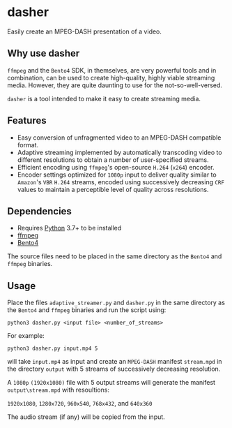 # dasher
Easily create an MPEG-DASH presentation of a video.

## Why use dasher
`ffmpeg` and the `Bento4` SDK, in themselves, are very powerful tools and in combination, can be used to create high-quality, highly viable streaming media.
However, they are quite daunting to use for the not-so-well-versed. 

`dasher` is a tool intended to make it easy to create streaming media.

## Features
* Easy conversion of unfragmented video to an MPEG-DASH compatible format.
* Adaptive streaming implemented by automatically transcoding video to different resolutions to obtain a number of user-specified streams.
* Efficient encoding using `ffmpeg`'s open-source `H.264` (`x264`) encoder.
* Encoder settings optimized for `1080p` input to deliver quality similar to `Amazon`'s `VBR` `H.264` streams, encoded using successively decreasing `CRF` values to maintain
a perceptible level of quality across resolutions.

## Dependencies
* Requires [Python](https://www.python.org) 3.7+ to be installed
* [ffmpeg](https://ffmpeg.org)
* [Bento4](https://www.bento4.com)

The source files need to be placed in the same directory as the `Bento4` and `ffmpeg` binaries.

## Usage

Place the files `adaptive_streamer.py` and `dasher.py` in the same directory as the `Bento4` and `ffmpeg` binaries and run the script using:

`python3 dasher.py <input file> <number_of_streams>`

For example:

`python3 dasher.py input.mp4 5`

will take `input.mp4` as input and create an `MPEG-DASH` manifest `stream.mpd` in the directory `output` with 5 streams of successively decreasing resolution.

A `1080p` `(1920x1080)` file with 5 output streams will generate the manifest `output\stream.mpd` with resoultions:

`1920x1080`, `1280x720`, `960x540`, `768x432`, and `640x360`

The audio stream (if any) will be copied from the input.
